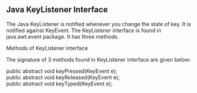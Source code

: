 ## Java KeyListener Interface

The Java KeyListener is notified whenever you change the state of key. It is notified against KeyEvent. The KeyListener interface is found in java.awt.event package. It has three methods.

Methods of KeyListener interface

The signature of 3 methods found in KeyListener interface are given below:

public abstract void keyPressed(KeyEvent e);  
public abstract void keyReleased(KeyEvent e);  
public abstract void keyTyped(KeyEvent e);
